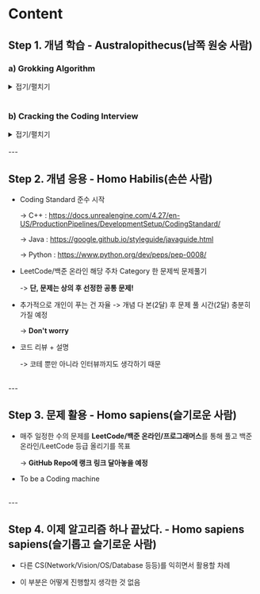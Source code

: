 # Content

## Step 1. 개념 학습 - Australopithecus(남쪽 원숭 사람)

### a) Grokking Algorithm

<details markdown="1">
<summary>접기/펼치기</summary>

- Chapter 1 알고리즘의 소개

- Chapter 2 선택 정렬

- chapter 3 재귀

- chapter 4 퀵 정렬

- chapter 5 해시 테이블

- chapter 6 너비 우선 탐색

- chapter 7 다익스트라 알고리즘
 
- chapter 8 탐욕 알고리즘
 
- chapter 9 동적 프로그래밍
 
- chapter 10 KNN 알고리즘
 
- ~~chapter 11 더 공부해야 할 것~~  
</details>  

<br/>

### b) Cracking the Coding Interview

<details markdown="1">
<summary>접기/펼치기</summary>

> 이전 내용은 각자 읽어 볼 것!

- 01 배열과 문자열

- 02 연결리스트

- 03 스택과 큐

- 04 트리와 그래프

- 05 비트 조작

- 06 수학 및 논리 퍼즐

- 07 객체 지향 설계

- 08 재귀와 동적 프로그래밍

- 09 시스템 설계 및 규모 확장성

- 10 정렬과 탐색

- 11 테스팅

> 전반적인 CS관련 내용
> 
> 12 C와 C++
>
> 13 자바
>
> 14 데이터베이스
>
> 15 스레드와 락

</details>
<br/>
---


## Step 2. 개념 응용 - Homo Habilis(손쓴 사람)

- Coding Standard 준수 시작

    -> C++ : https://docs.unrealengine.com/4.27/en-US/ProductionPipelines/DevelopmentSetup/CodingStandard/

    -> Java : https://google.github.io/styleguide/javaguide.html

    -> Python : https://www.python.org/dev/peps/pep-0008/

- LeetCode/백준 온라인 해당 주차 Category 한 문제씩 문제풀기

    -> **단, 문제는 상의 후 선정한 공통 문제!**

- 추가적으로 개인이 푸는 건 자율 -> 개념 다 본(2달) 후 문제 풀 시간(2달) 충분히 가질 예정

    -> **Don't worry**

- 코드 리뷰 + 설명

    -> 코테 뿐만 아니라 인터뷰까지도 생각하기 때문

<br/>
---

## Step 3. 문제 활용 - Homo sapiens(슬기로운 사람)

- 매주 일정한 수의 문제를 **LeetCode/백준 온라인/프로그래머스**를 통해 풀고 백준 온라인/LeetCode 등급 올리기를 목표

    -> **GitHub Repo에 랭크 링크 달아놓을 예정**

- To be a Coding machine

<br/>
---

## Step 4. 이제 알고리즘 하나 끝났다. - Homo sapiens sapiens(슬기롭고 슬기로운 사람)

- 다른 CS(Network/Vision/OS/Database 등등)를 익히면서 활용할 차례

- 이 부분은 어떻게 진행할지 생각한 것 없음
